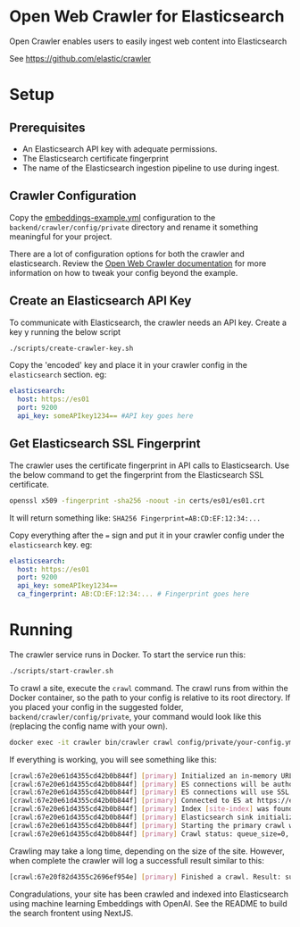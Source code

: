 # Open Web Crawler for Elasticsearch
Open Crawler enables users to easily ingest web content into Elasticsearch

See https://github.com/elastic/crawler

# Setup

## Prerequisites
- An Elasticsearch API key with adequate permissions.
- The Elasticsearch certificate fingerprint
- The name of the Elasticsearch ingestion pipeline to use during ingest.

## Crawler Configuration
Copy the [embeddings-example.yml](./../backend/crawler/config/examples/elasticsearch.yml.example) configuration to the `backend/crawler/config/private` directory and rename it something meaningful for your project.

There are a lot of configuration options for both the crawler and elasticsearch. Review the [Open Web Crawler documentation](https://github.com/elastic/crawler) for more information on how to tweak your config beyond the example.

## Create an Elasticsearch API Key
To communicate with Elasticsearch, the crawler needs an API key. Create a key y running the below script

```sh
./scripts/create-crawler-key.sh
```
Copy the 'encoded' key and place it in your crawler config in the `elasticsearch` section. eg:

```yaml
elasticsearch:
  host: https://es01
  port: 9200
  api_key: someAPIkey1234== #API key goes here
```

## Get Elasticsearch SSL Fingerprint
The crawler uses the certificate fingerprint in API calls to Elasticsearch. Use the below command to get the fingerprint from the Elasticsearch SSL certificate.

```sh
openssl x509 -fingerprint -sha256 -noout -in certs/es01/es01.crt
```

It will return something like:
`SHA256 Fingerprint=AB:CD:EF:12:34:...`

Copy everything after the `=` sign and put it in your crawler config under the `elasticsearch` key. eg:

```yaml
elasticsearch:
  host: https://es01
  port: 9200
  api_key: someAPIkey1234==
  ca_fingerprint: AB:CD:EF:12:34:... # Fingerprint goes here
```

# Running
The crawler service runs in Docker. To start the service run this:

```sh
./scripts/start-crawler.sh
```

To crawl a site, execute the `crawl` command. The crawl runs from within the Docker container, so the path to your config is relative to its root directory. If you placed your config in the suggested folder, `backend/crawler/config/private`, your command would look like this (replacing the config name with your own).

```sh
docker exec -it crawler bin/crawler crawl config/private/your-config.yml
```

If everything is working, you will see something like this:

```sh
[crawl:67e20e61d4355cd42b0b844f] [primary] Initialized an in-memory URL queue for up to 10000 URLs
[crawl:67e20e61d4355cd42b0b844f] [primary] ES connections will be authorized with configured API key
[crawl:67e20e61d4355cd42b0b844f] [primary] ES connections will use SSL with ca_fingerprint
[crawl:67e20e61d4355cd42b0b844f] [primary] Connected to ES at https://es01:9200 - version: 8.17.3; build flavor: default
[crawl:67e20e61d4355cd42b0b844f] [primary] Index [site-index] was found!
[crawl:67e20e61d4355cd42b0b844f] [primary] Elasticsearch sink initialized for index [site-index] with pipeline [openai_embeddings_pipeline]
[crawl:67e20e61d4355cd42b0b844f] [primary] Starting the primary crawl with up to 10 parallel thread(s)...
[crawl:67e20e61d4355cd42b0b844f] [primary] Crawl status: queue_size=0, pages_visited=1, urls_allowed=1, urls_denied={:rule_engine_denied=>1, :already_seen=>1}, crawl_duration_msec=902, crawling_time_msec=502.0, avg_response_time_msec=502.0, active_threads=1, http_client={:max_connections=>100, :used_connections=>1}, status_codes={"200"=>1}
```

Crawling may take a long time, depending on the size of the site. However, when complete the crawler will log a successfull result similar to this:

```sh
[crawl:67e20f82d4355c2696ef954e] [primary] Finished a crawl. Result: success; Successfully finished the primary crawl with an empty crawl queue | Skipped purge crawl as no outdated documents were found.
```

Congradulations, your site has been crawled and indexed into Elasticsearch using machine learning Embeddings with OpenAI. See the README to build the search frontent using NextJS.